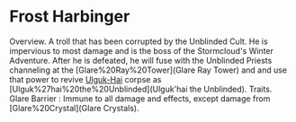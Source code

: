 # Frost Harbinger

Overview.
A troll that has been corrupted by the Unblinded Cult. He is impervious to most damage and is the boss of the Stormcloud's Winter Adventure. After he is defeated, he will fuse with the Unblinded Priests channeling at the [Glare%20Ray%20Tower](Glare Ray Tower) and and use that power to revive [Ulguk-Hai](Ulguk'Hai's) corpse as [Ulguk%27hai%20the%20Unblinded](Ulguk'hai the Unblinded).
Traits.
 Glare Barrier : Immune to all damage and effects, except damage from [Glare%20Crystal](Glare Crystals).